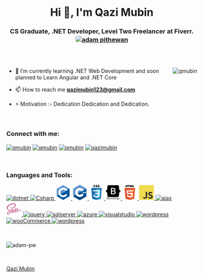 <h1 align="center">Hi 👋, I'm Qazi Mubin</h1>
<h3 align="center">CS Graduate, .NET Developer, Level Two Freelancer at Fiverr.<a href="https://www.fiverr.com/qmubin" target="blank"><img align="center"
      src="https://user-images.githubusercontent.com/70473461/92360592-5a3bb800-f0ed-11ea-8dce-dd95b72c7825.png"
      alt="adam pithewan" height="25" width="30" /></a></h3>

<br>



<br>

<p><img height="400px" height="300px" align="right" src="https://github.com/Adam-pw/Adam-pw/blob/main/animation_500_kxa883sd.gif" alt="qmubin" /></p>


- 🌱 I’m currently learning .NET Web Development and soon planned to Learn Angular and .NET Core

- 📫 How to reach me **qazimubin123@gmail.com**

- ⚡ Motivation :- Dedication Dedication and Dedication.

<br>

<h3 align="left">Connect with me:</h3>
<p align="left">
  <a href="https://www.linkedin.com/mwlite/in/qazi-mubin-ba1918143" target="blank"><img align="center"
      src="https://raw.githubusercontent.com/rahuldkjain/github-profile-readme-generator/master/src/images/icons/Social/linked-in-alt.svg"
      alt="qmubin" height="30" width="40" /></a>
  <a href="https://facebook.com/qmubin" target="blank"><img align="center"
      src="https://raw.githubusercontent.com/rahuldkjain/github-profile-readme-generator/master/src/images/icons/Social/facebook.svg"
      alt="qmubin" height="30" width="40" /></a>
  <a href="https://instagram.com/qmubin" target="blank"><img align="center"
      src="https://raw.githubusercontent.com/rahuldkjain/github-profile-readme-generator/master/src/images/icons/Social/instagram.svg"
      alt="qmubin" height="30" width="40" /></a>
  <a href="https://wa.me/+923009259266" target="blank"><img align="center"
      src="https://raw.githubusercontent.com/rahuldkjain/github-profile-readme-generator/master/src/images/icons/Social/whatsapp.svg"
      alt="qazimubin" height="30" width="30" /></a>
 
</p>

<br>

<h3 align="left">Languages and Tools:</h3>
<p align="left"> <a href="https://dotnet.microsoft.com/en-us/" target="_blank" rel="noreferrer"> <img
      src="https://raw.githubusercontent.com/rahuldkjain/github-profile-readme-generator/master/src/images/icons/Framework/dotnet.svg"
      alt="dotnet" width="40" height="40" /> </a> <a href="https://learn.microsoft.com/en-us/dotnet/csharp/" target="_blank" rel="noreferrer">
    <img src="https://raw.githubusercontent.com/rahuldkjain/github-profile-readme-generator/master/src/images/icons/ProgrammingLanguages/csharp.svg"
      alt="Csharp" width="40" height="40" /> </a>  <a href="https://www.cprogramming.com/" target="_blank"
    rel="noreferrer"> <img src="https://raw.githubusercontent.com/devicons/devicon/master/icons/c/c-original.svg"
      alt="c" width="40" height="40" /> </a> <a href="https://www.w3schools.com/cpp/" target="_blank" rel="noreferrer">
    <img src="https://raw.githubusercontent.com/devicons/devicon/master/icons/cplusplus/cplusplus-original.svg"
      alt="cplusplus" width="40" height="40" /> </a> <a href="https://www.w3schools.com/css/" target="_blank"
    rel="noreferrer"> <img
      src="https://raw.githubusercontent.com/devicons/devicon/master/icons/css3/css3-original-wordmark.svg" alt="css3"
      width="40" height="40" /> </a><a href="https://getbootstrap.com" target="_blank" rel="noreferrer">
    <img src="https://raw.githubusercontent.com/devicons/devicon/master/icons/bootstrap/bootstrap-plain-wordmark.svg"
      alt="bootstrap" width="40" height="40" /> </a> <a href="https://www.w3.org/html/" target="_blank" rel="noreferrer"> <img
      src="https://raw.githubusercontent.com/devicons/devicon/master/icons/html5/html5-original-wordmark.svg"
      alt="html5" width="40" height="40" /> </a>  </a> <a href="https://developer.mozilla.org/en-US/docs/Web/JavaScript" target="_blank"
    rel="noreferrer"> <img
      src="https://raw.githubusercontent.com/devicons/devicon/master/icons/javascript/javascript-original.svg"
      alt="javascript" width="40" height="40" /> </a>  <a href="https://www.w3schools.com/js/js_ajax_intro.asp" target="_blank" rel="noreferrer"> <img
      src="https://cdn.worldvectorlogo.com/logos/ajax-1.svg"
      alt="ajax" width="40" height="40" /> </a> </a>  </a> <a href="https://sass-lang.com" target="_blank" rel="noreferrer"> <img
      src="https://raw.githubusercontent.com/devicons/devicon/master/icons/sass/sass-original.svg" alt="sass" width="40"
      height="40" /> </a>
      </a>  </a> <a href="https://jquery.com/" target="_blank" rel="noreferrer"> <img
      src="https://cdn.worldvectorlogo.com/logos/jquery-1.svg" alt="jquery" width="40"
      height="40" /> </a>
       <a href="https://www.microsoft.com/en-us/sql-server/sql-server-downloads" target="_blank" rel="noreferrer"> <img
      src="https://www.svgrepo.com/show/303229/microsoft-sql-server-logo.svg"
      alt="sqlserver" width="40" height="40" /> </a> </a>  </a> <a href="https://azure.microsoft.com/en-us/" target="_blank" rel="noreferrer"> <img
      src="https://raw.githubusercontent.com/rahuldkjain/github-profile-readme-generator/master/src/images/icons/Devops/azure.svg" alt="azure" width="40"
      height="40" /> </a>
      <a href="https://visualstudio.microsoft.com/" target="_blank" rel="noreferrer"> <img
      src="https://cdn.worldvectorlogo.com/logos/visual-studio-2013.svg"
      alt="visualstudio" width="40" height="40" /> </a> </a>  </a> <a href="https://wordpress.org/" target="_blank" rel="noreferrer"> <img
      src="https://static.vecteezy.com/system/resources/previews/020/975/579/original/wordpress-logo-wordpress-icon-transparent-free-png.png" alt="wordpress" width="40"
      height="40" /> </a>
      <a href="=https://woocommerce.com/" target="_blank" rel="noreferrer"> <img
      src="https://cdn.worldvectorlogo.com/logos/woocommerce.svg"
      alt="wooCommerce" width="40" height="40" /> </a> </a>  </a> <a href="https://elementor.com/" target="_blank" rel="noreferrer"> <img
      src="https://img.icons8.com/external-tal-revivo-shadow-tal-revivo/512/external-elementor-the-wordpress-page-builder-a-simple-intuitive-drag-and-drop-interface-logo-shadow-tal-revivo.png" alt="wordpress" width="40"
      height="40" /> </a>
      </p>
      
      
      
      

<br>



<p><img align="center" src="https://github-readme-streak-stats.herokuapp.com/?user=qazimubin12&theme=dark&background=0d1117&date_format=M%20j%5B%2C%20Y%5D" alt="adam-pw" /></p>
      
<p align="left"> <a href="https://twitter.com/" target="blank"><img
      src="https://img.shields.io/twitter/follow/?logo=twitter&style=for-the-badge" alt="" /></a> </p>

[Qazi Mubin](https://github.com/qazimubin12)
